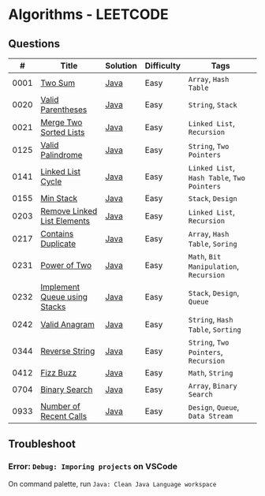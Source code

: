 # Algorithms - LEETCODE

## Questions

| #    | Title                                                                                       | Solution                                                      | Difficulty | Tags                                        |
| ---- | ------------------------------------------------------------------------------------------- | ------------------------------------------------------------- | ---------- | ------------------------------------------- |
| 0001 | [Two Sum](https://leetcode.com/problems/two-sum/)                                           | [Java](./Array/Java/_0001_TwoSum.java)                        | Easy       | `Array`, `Hash Table`                       |
| 0020 | [Valid Parentheses](https://leetcode.com/problems/valid-parentheses/)                       | [Java](./String/Java/_0020_ValidParentheses.java)             | Easy       | `String`, `Stack`                           |
| 0021 | [Merge Two Sorted Lists](https://leetcode.com/problems/merge-two-sorted-lists/)             | [Java](./LinkedList/Java/_0021_MergeTwoSortedLists.java)      | Easy       | `Linked List`, `Recursion`                  |
| 0125 | [Valid Palindrome](https://leetcode.com/problems/valid-palindrome/)                         | [Java](./String/Java/_0125_ValidPalindrome.java)              | Easy       | `String`, `Two Pointers`                    |
| 0141 | [Linked List Cycle](https://leetcode.com/problems/linked-list-cycle/)                       | [Java](./LinkedList/Java/_0141_LinkedListCycle.java)          | Easy       | `Linked List`, `Hash Table`, `Two Pointers` |
| 0155 | [Min Stack](https://leetcode.com/problems/min-stack/)                                       | [Java](./Stack/Java/_0155_MinStack.java)                      | Easy       | `Stack`, `Design`                           |
| 0203 | [Remove Linked List Elements](https://leetcode.com/problems/remove-linked-list-elements/)   | [Java](./LinkedList/Java/_0203_RemoveLinkedListElements.java) | Easy       | `Linked List`, `Recursion`                  |
| 0217 | [Contains Duplicate](https://leetcode.com/problems/contains-duplicate/)                     | [Java](./Array/Java/_0217_ContainsDuplicate.java)             | Easy       | `Array`, `Hash Table`, `Soring`             |
| 0231 | [Power of Two](https://leetcode.com/problems/power-of-two/)                                 | [Java](./Math/Java/_0231_PowerofTwo.java)                     | Easy       | `Math`, `Bit Manipulation`, `Recursion`     |
| 0232 | [Implement Queue using Stacks](https://leetcode.com/problems/implement-queue-using-stacks/) | [Java](./Queue/Java/_0232_ImplementQueueUsingStacks.java)     | Easy       | `Stack`, `Design`, `Queue`                  |
| 0242 | [Valid Anagram](https://leetcode.com/problems/valid-anagram/)                               | [Java](./String/Java/_0242_ValidAnagram.java)                 | Easy       | `String`, `Hash Table`, `Sorting`           |
| 0344 | [Reverse String](https://leetcode.com/problems/reverse-string/)                             | [Java](./String/Java/_0344_ReverseString.java)                | Easy       | `String`, `Two Pointers`, `Recursion`       |
| 0412 | [Fizz Buzz](https://leetcode.com/problems/fizz-buzz/)                                       | [Java](./Math/Java/_0412_FizzBuzz.java)                       | Easy       | `Math`, `String`                            |
| 0704 | [Binary Search](https://leetcode.com/problems/binary-search/)                               | [Java](./Tree/Java/_0704_BinarySearch.java)                   | Easy       | `Array`, `Binary Search`                    |
| 0933 | [Number of Recent Calls](https://leetcode.com/problems/number-of-recent-calls/)             | [Java](./Queue/Java/_0933_NumberOfRecentCalls.java)           | Easy       | `Design`, `Queue`, `Data Stream`            |

## Troubleshoot

### Error: `Debug: Imporing projects` on VSCode

On command palette, run `Java: Clean Java Language workspace`
